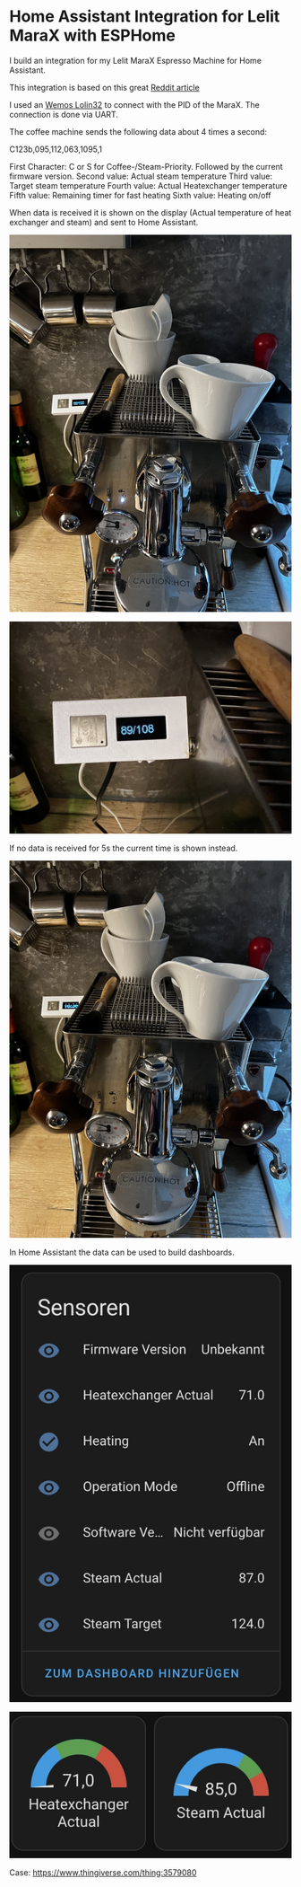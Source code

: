# Home Assistant Integration for Lelit MaraX with ESPHome

I build an integration for my Lelit MaraX Espresso Machine for Home Assistant.

This integration is based on this great [Reddit article](https://www.reddit.com/r/espresso/comments/hft5zv/data_visualisation_lelit_marax_mod)

I used an [Wemos Lolin32](https://randomnerdtutorials.com/esp32-built-in-oled-ssd1306) to connect with the PID of the MaraX. The connection is done via UART.

The coffee machine sends the following data about 4 times a second:

C123b,095,112,063,1095,1

First Character: C or S for Coffee-/Steam-Priority. Followed by the current firmware version.
Second value: Actual steam temperature
Third value: Target steam temperature
Fourth value: Actual Heatexchanger temperature
Fifth value: Remaining timer for fast heating
Sixth value: Heating on/off

When data is received it is shown on the display (Actual temperature of heat exchanger and steam) and sent to Home Assistant.

![ESP32 in Coffee mode](img/coffeedata.jpg)

![ESP32 in Coffee mode closeup](img/closeup.jpg)

If no data is received for 5s the current time is shown instead.

![ESP32 in Clock mode](img/clock.jpg)

In Home Assistant the data can be used to build dashboards.

![ESP32 in Clock mode](img/ha_sensors.jpg)

![ESP32 in Clock mode](img/ha_dashboard.jpg)

Case: https://www.thingiverse.com/thing:3579080


